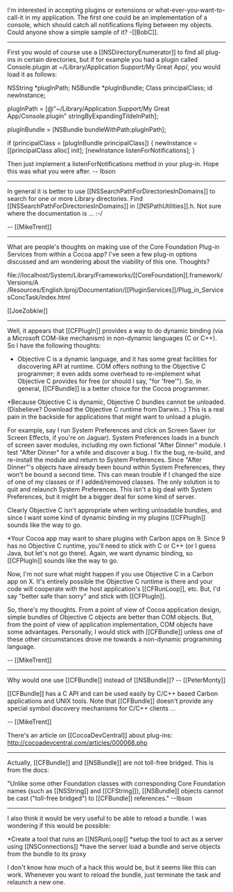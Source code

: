 

I'm interested in accepting plugins or extensions or what-ever-you-want-to-call-it in my application. The first one could be an implementation of a console, which should catch all notifications flying between my objects. Could anyone show a simple sample of it? -[[BobC]]. 

----

First you would of course use a [[NSDirectoryEnumerator]] to find all plug-ins in certain directories, but if for example you had a plugin called Console.plugin at ~/Library/Application Support/My Great App/, you would load it as follows:

 <nowiki>
NSString *plugInPath;
NSBundle *plugInBundle;
Class principalClass;
id newInstance;

plugInPath = [@"~/Library/Application Support/My Great App/Console.plugin"
    stringByExpandingTildeInPath];

plugInBundle = [NSBundle bundleWithPath:plugInPath];

if (principalClass = [plugInBundle principalClass])
{
    newInstance = [[principalClass alloc] init];
    [newInstance listenForNotifications];
}
</nowiki>

Then just implement a listenForNotifications method in your plug-in. Hope this was what you were after.
-- Ibson

----

In general it is better to use [[NSSearchPathForDirectoriesInDomains]] to search for one or more Library directories. Find [[NSSearchPathForDirectoriesInDomains]] in [[NSPathUtilities]].h. Not sure where the documentation is ... :-/

-- [[MikeTrent]]

----

What are people's thoughts on making use of the Core Foundation Plug-in Services from within a Cocoa app? I've seen a few plug-in options discussed and am wondering about the viability of this one. Thoughts?

file://localhost/System/Library/Frameworks/[[CoreFoundation]].framework/Versions/A
/Resources/English.lproj/Documentation/[[PluginServices]]/Plug_in_ServicesConcTask/index.html

[[JoeZobkiw]]

----

Well, it appears that [[CFPlugIn]] provides a way to do dynamic binding (via a Microsoft COM-like mechanism) in non-dynamic languages (C or C++). So I have the following thoughts:


* Objective C is a dynamic language, and it has some great facilities for discovering API at runtime. COM offers nothing to the Objective C programmer; it even adds some overhead to re-implement what Objective C provides for free (or should I say, "for 'free'"). So, in general, [[CFBundle]] is a better choice for the Cocoa programmer.

*Because Objective C is dynamic, Objective C bundles cannot be unloaded. (Disbelieve? Download the Objective C runtime from Darwin...) This is a real pain in the backside for applications that might want to unload a plugin.

For example, say I run System Preferences and click on Screen Saver (or Screen Effects, if you're on Jaguar). System Preferences loads in a bunch of screen saver modules, including my own fictional "After Dinner" module. I test "After Dinner" for a while and discover a bug. I fix the bug, re-build, and re-install the module and return to System Preferences. Since "After Dinner"'s objects have already been bound within System Preferences, they won't be bound a second time. This can mean trouble if I changed the size of one of my classes or if I added/removed classes. The only solution is to quit and relaunch System Preferences. This isn't a big deal with System Preferences, but it might be a bigger deal for some kind of server. 

Clearly Objective C isn't appropriate when writing unloadable bundles, and since I want some kind of dynamic binding in my plugins [[CFPlugIn]] sounds like the way to go.

*Your Cocoa app may want to share plugins with Carbon apps on 9. Since 9 has no Objective C runtime, you'll need to stick with C or C++ (or I guess Java, but let's not go there). Again, we want dynamic binding, so [[CFPlugIn]] sounds like the way to go.

Now, I'm not sure what might happen if you use Objective C in a Carbon app on X. It's entirely possible the Objective C runtime is there and your code will cooperate with the host application's [[CFRunLoop]], etc. But, I'd say "better safe than sorry" and stick with [[CFPlugIn]].


So, there's my thoughts. From a point of view of Cocoa application design, simple bundles of Objective C objects are better than COM objects. But, from the point of view of application implementation, COM objects have some advantages. Personally, I would stick with [[CFBundle]] unless one of these other circumstances drove me towards a non-dynamic programming language.

-- [[MikeTrent]]

----

Why would one use [[CFBundle]] instead of [[NSBundle]]? -- [[PeterMonty]]

[[CFBundle]] has a C API and can be used easily by C/C++ based Carbon applications and UNIX tools. Note that [[CFBundle]] doesn't provide any special symbol discovery mechanisms for C/C++ clients ...

-- [[MikeTrent]]

There's an article on [[CocoaDevCentral]] about plug-ins:
http://cocoadevcentral.com/articles/000068.php

----
Actually, [[CFBundle]] and [[NSBundle]] are not toll-free bridged. This is from the docs:

"Unlike some other Foundation classes with corresponding Core Foundation names (such as [[NSString]] and [[CFString]]), [[NSBundle]] objects cannot be cast ("toll-free bridged") to [[CFBundle]] references."
--Ibson

----

I also think it would be very useful to be able to reload a bundle. I was wondering if this would be possible:


*Create a tool that runs an [[NSRunLoop]]
*setup the tool to act as a server using [[NSConnections]]
*have the server load a bundle and serve objects from the bundle to its proxy


I don't know how much of a hack this would be, but it seems like this can work. Whenever you want to reload the bundle, just terminate the task and relaunch a new one.